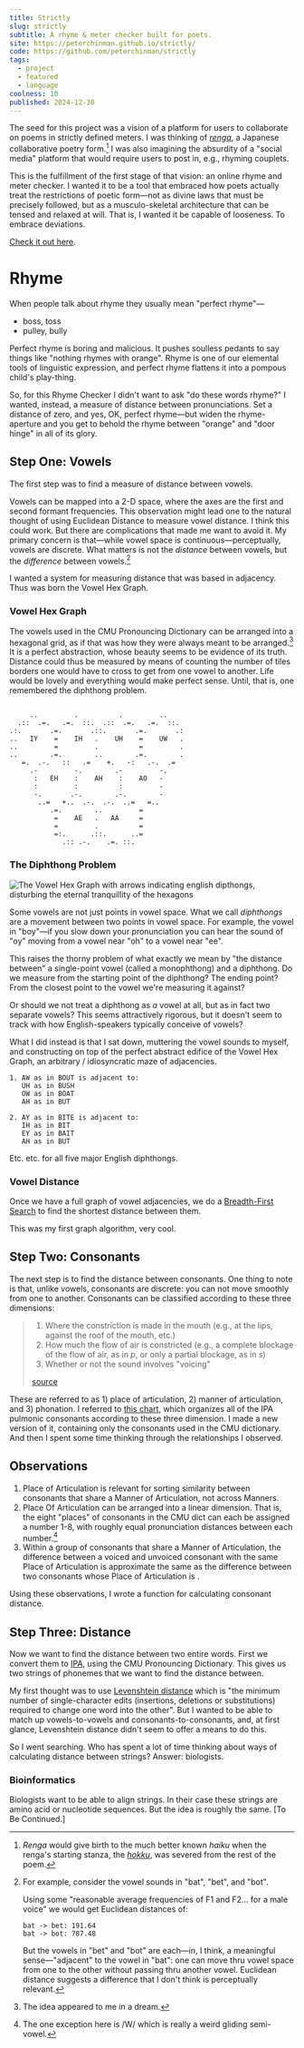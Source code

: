 ```yaml
---
title: Strictly
slug: strictly
subtitle: A rhyme & meter checker built for poets.
site: https://peterchinman.github.io/strictly/
code: https://github.com/peterchinman/strictly
tags:
  - project
  - featured
  - language
coolness: 10
published: 2024-12-30
---
```


The seed for this project was a vision of a platform for users to collaborate on poems in strictly defined meters. I was thinking of [*renga*](https://en.wikipedia.org/wiki/Renga), a Japanese collaborative poetry form.[^1] I was also imagining the absurdity of a "social media" platform that would require users to post in, e.g., rhyming couplets. 

[^1]: *Renga* would give birth to the much better known *haiku* when the renga's starting stanza, the [*hokku*](https://en.wikipedia.org/wiki/Hokku "Hokku"), was severed from the rest of the poem.

This is the fulfillment of the first stage of that vision: an online rhyme and meter checker. I wanted it to be a tool that embraced how poets actually treat the restrictions of poetic form—not as divine laws that must be precisely followed, but as a musculo-skeletal architecture that can be tensed and relaxed at will. That is, I wanted it be capable of looseness. To embrace deviations.

[Check it out here](https://peterchinman.github.io/strictly/).

# Rhyme

When people talk about rhyme they usually mean "perfect rhyme"—

- boss, toss
- pulley, bully

Perfect rhyme is boring and malicious. It pushes soulless pedants to say things like "nothing rhymes with orange". Rhyme is one of our elemental tools of linguistic expression, and perfect rhyme flattens it into a pompous child's play-thing.

So, for this Rhyme Checker I didn't want to ask "do these words rhyme?" I wanted, instead, a measure of distance between pronunciations. Set a distance of zero, and yes, OK, perfect rhyme—but widen the rhyme-aperture and you get to behold the rhyme between "orange" and "door hinge" in all of its glory.

## Step One: Vowels

The first step was to find a measure of distance between vowels.

Vowels can be mapped into a 2-D space, where the axes are the first and second formant frequencies. This observation might lead one to the natural thought of using Euclidean Distance to measure vowel distance. I think this could work. But there are complications that made me want to avoid it. My primary concern is that—while vowel space is continuous—perceptually, vowels are discrete. What matters is not the *distance* between vowels, but the *difference* between vowels.[^2]

[^2]: For example, consider the vowel sounds in "bat", "bet", and "bot".

	Using some "reasonable average frequencies of F1 and F2… for a male voice"[^3] we would get Euclidean distances of: 

	```
	bat -> bet: 191.64
	bat -> bot: 787.48
	```

	But the vowels in "bet" and "bot" are each—in, I think, a meaningful sense—"adjacent" to the vowel in "bat": one can move thru vowel space from one to the other without passing thru another vowel. Euclidean distance suggests a difference that I don't think is perceptually relevant.[^4]

[^3]: Source 1: https://linc2018.wordpress.com/wp-content/uploads/2018/06/a-practical-lntroduction-to-phonetics.pdf p. 154. 

[^4]: One reason for the discrepancy in the distances is that they are moving along different axes from "bat"—"bet" along the F1 axis, and "bot" along the F2 axis. We could try to correct for this discrepancy by scaling the axes. But it's not obvious that this give us what we actually wanted—or if it would be an quantitative kludge standing in for a lack of metaphysical foundation. 

I wanted a system for measuring distance that was based in adjacency. Thus was born the Vowel Hex Graph.

### Vowel Hex Graph

The vowels used in the CMU Pronouncing Dictionary can be arranged into a hexagonal grid, as if that was how they were always meant to be arranged.[^5] It is a perfect abstraction, whose beauty seems to be evidence of its truth. Distance could thus be measured by means of counting the number of tiles borders one would have to cross to get from one vowel to another. Life would be lovely and everything would make perfect sense. Until, that is, one remembered the diphthong problem.

[^5]: The idea appeared to me in a dream.

<pre><code class="small-code">
     ..         .          .         ..           
  .::  .=.   .=.  ::.  .::  .=.   .=.  ::.        
.:.       .=.       .::.       .=.       .:       
..   IY    =    IH   .    UH    =    UW   .       
..         =         .          =         .       
..        .=.        ..        .=.        .       
   =.  .-.   ::   .=    +.   -:   .-.  .=         
     .-         -.        .-         -.           
      :   EH    :    AH    :    AO   -            
      :         :          :         -            
      -.       .-.        .-.        -            
       ..=   +..  .-.  .-.  ..=   =..             
          .=.        ..         =                 
           =    AE   .   AA     =                 
           =         .          =                 
           =:.      .::.      ..=                 
             .:: .-.    .=. ::.             
</code></pre>

### The Diphthong Problem

![The Vowel Hex Graph with arrows indicating english dipthongs, disturbing the eternal tranquillity of the hexagons](/assets/articles/images/the-diphthong-problem.png)

Some vowels are not just points in vowel space. What we call *diphthongs* are a movement between two points in vowel space. For example, the vowel in "boy"—if you slow down your pronunciation you can hear the sound of "oy" moving from a vowel near "oh" to a vowel near "ee".

This raises the thorny problem of what exactly we mean by "the distance between" a single-point vowel (called a monophthong) and a diphthong. Do we measure from the starting point of the diphthong? The ending point? From the closest point to the vowel we're measuring it against? 

Or should we not treat a diphthong as *a* vowel at all, but as in fact two separate vowels? This seems attractively rigorous, but it doesn't seem to track with how English-speakers typically conceive of vowels?

What I did instead is that I sat down, muttering the vowel sounds to myself, and constructing on top of the perfect abstract edifice of the Vowel Hex Graph, an arbitrary / idiosyncratic maze of adjacencies.

```
1. AW as in BOUT is adjacent to:
   UH as in BUSH
   OW as in BOAT
   AH as in BUT

2. AY as in BITE is adjacent to:
   IH as in BIT 
   EY as in BAIT
   AH as in BUT
```

Etc. etc. for all five major English diphthongs. 

### Vowel Distance

Once we have a full graph of vowel adjacencies, we do a [Breadth-First Search](https://en.wikipedia.org/wiki/Breadth-first_search) to find the shortest distance between them.

This was my first graph algorithm, very cool.

## Step Two: Consonants

The next step is to find the distance between consonants. One thing to note is that, unlike vowels, consonants are discrete: you can not move smoothly from one to another. Consonants can be classified according to these three dimensions:

> 1. Where the constriction is made in the mouth (e.g., at the lips, against the roof of the mouth, etc.)
> 2. How much the flow of air is constricted (e.g., a complete blockage of the flow of air, as in _p_, or only a partial blockage, as in _s_)
> 3. Whether or not the sound involves "voicing"
>
>[source](https://people.umass.edu/neb/ArticPhonetics.html#:~:text=Among%20consonants%20we%20will%20rely,in%20s\)%2C%20and%203)

These are referred to as 1) place of articulation, 2) manner of articulation, and 3) phonation. I referred to [this chart](https://en.wikipedia.org/wiki/Pulmonic_consonant#Chart), which organizes all of the IPA pulmonic consonants according to these three dimension. I made a new version of it, containing only the consonants used in the CMU dictionary. And then I spent some time thinking through the relationships I observed.

## Observations

1. Place of Articulation is relevant for sorting similarity between consonants that share a Manner of Articulation, not across Manners.
2. Place Of Articulation can be arranged into a linear dimension. That is, the eight "places" of consonants in the CMU dict can each be assigned a number 1-8, with roughly equal pronunciation distances between each number.[^6]
3. Within a group of consonants that share a Manner of Articulation, the difference between a voiced and unvoiced consonant with the same Place of Articulation is approximate the same as the difference between two consonants whose Place of Articulation is .

[^6]: The one exception here is /W/ which is really a weird gliding semi-vowel.

Using these observations, I wrote a function for calculating consonant distance. 

## Step Three: Distance

Now we want to find the distance between two entire words. First we convert them to [IPA](https://en.wikipedia.org/wiki/International_Phonetic_Alphabet), using the CMU Pronouncing Dictionary. This gives us two strings of phonemes that we want to find the distance between.

My first thought was to use [Levenshtein distance](https://en.wikipedia.org/wiki/Levenshtein_distance) which is "the minimum number of single-character edits (insertions, deletions or substitutions) required to change one word into the other". But I wanted to be able to match up vowels-to-vowels and consonants-to-consonants, and, at first glance, Levenshtein distance didn't seem to offer a means to do this.

So I went searching. Who has spent a lot of time thinking about ways of calculating distance between strings? Answer: biologists.

### Bioinformatics

Biologists want to be able to align strings. In their case these strings are amino acid or nucleotide sequences. But the idea is roughly the same. [To Be Continued.]

